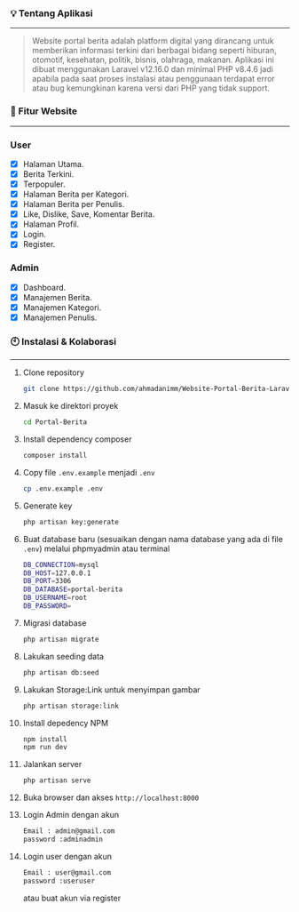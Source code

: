 ### **💡 Tentang Aplikasi**

---

> Website portal berita adalah platform digital yang dirancang untuk memberikan informasi terkini dari berbagai bidang seperti hiburan, otomotif, kesehatan, politik, bisnis, olahraga, makanan. Aplikasi ini dibuat menggunakan Laravel v12.16.0 dan minimal PHP v8.4.6 jadi apabila pada saat proses instalasi atau penggunaan terdapat error atau bug kemungkinan karena versi dari PHP yang tidak support.

### **📝 Fitur Website**

---
### User
-   [x] Halaman Utama.
-   [x] Berita Terkini.
-   [x] Terpopuler.
-   [x] Halaman Berita per Kategori.
-   [x] Halaman Berita per Penulis.
-   [x] Like, Dislike, Save, Komentar  Berita.
-   [x] Halaman Profil.
-   [x] Login.
-   [x] Register.

### Admin
-   [x] Dashboard.
-   [x] Manajemen Berita.
-   [x] Manajemen Kategori.
-   [x] Manajemen Penulis.

### **🕙 Instalasi & Kolaborasi**

---

1. Clone repository
    
    ```bash
    git clone https://github.com/ahmadanimm/Website-Portal-Berita-Laravel-12.git
    ```

2. Masuk ke direktori proyek
    
    ```bash
    cd Portal-Berita
    ```

3. Install dependency composer
    
    ```bash
    composer install
    ```

4. Copy file `.env.example` menjadi `.env`
    
    ```bash
    cp .env.example .env
    ```

5. Generate key
    
    ```bash
    php artisan key:generate
    ```

6. Buat database baru (sesuaikan dengan nama database yang ada di file `.env`) melalui phpmyadmin atau terminal
    
    ```bash
    DB_CONNECTION=mysql
    DB_HOST=127.0.0.1
    DB_PORT=3306
    DB_DATABASE=portal-berita
    DB_USERNAME=root
    DB_PASSWORD=
    ```

7. Migrasi database
    
    ```bash
    php artisan migrate
    ```
    
8. Lakukan seeding data
    
    ```bash
    php artisan db:seed
    ```
    
9. Lakukan Storage:Link untuk menyimpan gambar

    ```bash
    php artisan storage:link
    ```
    
10. Install depedency NPM

    ```bash
    npm install
    npm run dev
    ```

11. Jalankan server
    
    ```bash
    php artisan serve
    ```

12. Buka browser dan akses `http://localhost:8000`

13. Login Admin dengan akun

    ```bash
    Email : admin@gmail.com
    password :adminadmin
    ```
    
14. Login user dengan akun 

    ```bash
    Email : user@gmail.com
    password :useruser
    ```
    atau buat akun via register
